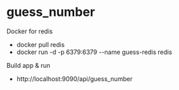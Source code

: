# guess_number
Docker for redis
- docker pull redis
- docker run -d -p 6379:6379 --name guess-redis redis

Build app & run
- http://localhost:9090/api/guess_number
